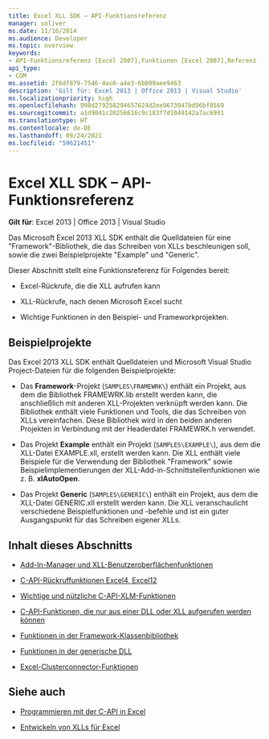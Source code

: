 ```yaml
---
title: Excel XLL SDK – API-Funktionsreferenz
manager: soliver
ms.date: 11/16/2014
ms.audience: Developer
ms.topic: overview
keywords:
- API-Funktionsreferenz [Excel 2007],Funktionen [Excel 2007],Referenz [Excel 2007],Excel 2007 XLL Software Development Kit, Referenz
api_type:
- COM
ms.assetid: 2f6df879-7546-4ac0-a4e3-6b009aee9463
description: 'Gilt für: Excel 2013 | Office 2013 | Visual Studio'
ms.localizationpriority: high
ms.openlocfilehash: 998d279258294657624d2ee9673947bd96bf8569
ms.sourcegitcommit: a1d9041c20256616c9c183f7d1049142a7ac6991
ms.translationtype: HT
ms.contentlocale: de-DE
ms.lasthandoff: 09/24/2021
ms.locfileid: "59621451"
---
```

# <a name="excel-xll-sdk-api-function-reference"></a>Excel XLL SDK – API-Funktionsreferenz

**Gilt für**: Excel 2013 | Office 2013 | Visual Studio 
  
Das Microsoft Excel 2013 XLL SDK enthält die Quelldateien für eine "Framework"-Bibliothek, die das Schreiben von XLLs beschleunigen soll, sowie die zwei Beispielprojekte "Example" und "Generic". 
  
Dieser Abschnitt stellt eine Funktionsreferenz für Folgendes bereit:
  
- Excel-Rückrufe, die die XLL aufrufen kann
    
- XLL-Rückrufe, nach denen Microsoft Excel sucht
    
- Wichtige Funktionen in den Beispiel- und Frameworkprojekten.
    
## <a name="sample-projects"></a>Beispielprojekte

Das Excel 2013 XLL SDK enthält Quelldateien und Microsoft Visual Studio Project-Dateien für die folgenden Beispielprojekte:
  
- Das **Framework**-Projekt (`SAMPLES\FRAMEWRK\`) enthält ein Projekt, aus dem die Bibliothek FRAMEWRK.lib erstellt werden kann, die anschließlich mit anderen XLL-Projekten verknüpft werden kann. Die Bibliothek enthält viele Funktionen und Tools, die das Schreiben von XLLs vereinfachen. Diese Bibliothek wird in den beiden anderen Projekten in Verbindung mit der Headerdatei FRAMEWRK.h verwendet.
    
- Das Projekt **Example** enthält ein Projekt (`SAMPLES\EXAMPLE\`), aus dem die XLL-Datei EXAMPLE.xll, erstellt werden kann. Die XLL enthält viele Beispiele für die Verwendung der Bibliothek "Framework" sowie Beispielimplementierungen der XLL-Add-in-Schnittstellenfunktionen wie z. B. **xlAutoOpen**.
    
- Das Projekt **Generic** (`SAMPLES\GENERIC\`) enthält ein Projekt, aus dem die XLL-Datei GENERIC.xll erstellt werden kann. Die XLL veranschaulicht verschiedene Beispielfunktionen und -befehle und ist ein guter Ausgangspunkt für das Schreiben eigener XLLs.
    
## <a name="in-this-section"></a>Inhalt dieses Abschnitts

- [Add-In-Manager und XLL-Benutzeroberflächenfunktionen](add-in-manager-and-xll-interface-functions.md)
  
- [C-API-Rückruffunktionen Excel4, Excel12](c-api-callback-functions-excel4-excel12.md)
  
- [Wichtige und nützliche C-API-XLM-Funktionen](essential-and-useful-c-api-xlm-functions.md)
  
- [C-API-Funktionen, die nur aus einer DLL oder XLL aufgerufen werden können](c-api-functions-that-can-be-called-only-from-a-dll-or-xll.md)
  
- [Funktionen in der Framework-Klassenbibliothek](functions-in-the-framework-library.md)
  
- [Funktionen in der generische DLL](functions-in-the-generic-dll.md)
  
- [Excel-Clusterconnector-Funktionen](excel-cluster-connector-functions.md)
  
## <a name="see-also"></a>Siehe auch

- [Programmieren mit der C-API in Excel](programming-with-the-c-api-in-excel.md)
  
- [Entwickeln von XLLs für Excel](developing-excel-xlls.md)

